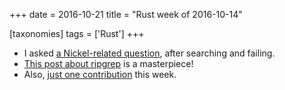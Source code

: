 +++
date = 2016-10-21
title = "Rust week of 2016-10-14"

[taxonomies]
tags = ['Rust']
+++

-   I asked [a Nickel-related question], after searching and failing.
-   [This post about ripgrep] is a masterpiece!
-   Also, [just one contribution] this week.

  [a Nickel-related question]: http://stackoverflow.com/q/40119477/321731
  [This post about ripgrep]: http://blog.burntsushi.net/ripgrep
  [just one contribution]: https://github.com/rust-lang/rust/pull/37314

